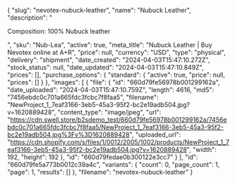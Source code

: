 {
  "slug": "nevotex-nubuck-leather",
  "name": "Nubuck Leather",
  "description": "<p>Composition: 100% Nubuck leather</p>",
  "sku": "Nub-Lea",
  "active": true,
  "meta_title": "Nubuck Leather | Buy Nevotex online at A+R",
  "price": null,
  "currency": "USD",
  "type": "physical",
  "delivery": "shipment",
  "date_created": "2024-04-03T15:47:10.272Z",
  "stock_status": null,
  "date_updated": "2024-04-03T15:47:10.849Z",
  "prices": [],
  "purchase_options": {
    "standard": {
      "active": true,
      "price": null,
      "prices": []
    }
  },
  "images": [
    {
      "file": {
        "id": "660d79fe56978b001299162a",
        "date_uploaded": "2024-04-03T15:47:10.759Z",
        "length": 4616,
        "md5": "7456ebdc0c701a665fdc3fcbc7f8faa5",
        "filename": "NewProject_1_7eaf3166-3eb5-45a3-95f2-bc2e19adb504.jpg?v=1620889428",
        "content_type": "image/jpeg",
        "url": "https://cdn.swell.store/b2sdemo_test/660d79fe56978b001299162a/7456ebdc0c701a665fdc3fcbc7f8faa5/NewProject_1_7eaf3166-3eb5-45a3-95f2-bc2e19adb504.jpg%3Fv%3D1620889428",
        "uploaded_url": "https://cdn.shopify.com/s/files/1/0012/2005/1002/products/NewProject_1_7eaf3166-3eb5-45a3-95f2-bc2e19adb504.jpg?v=1620889428",
        "width": 192,
        "height": 192
      },
      "id": "660d79fedae0b300122e3cc7"
    }
  ],
  "id": "660d79fe5a773b0012c39a4c",
  "variants": {
    "count": 0,
    "page_count": 1,
    "page": 1,
    "results": []
  },
  "filename": "nevotex-nubuck-leather"
}